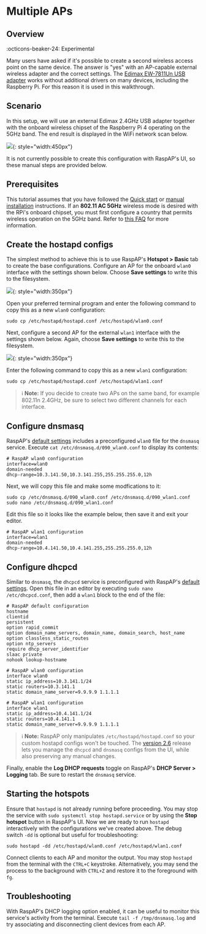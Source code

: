 # Multiple APs

## Overview
:octicons-beaker-24: Experimental

Many users have asked if it's possible to create a second wireless access point on the same device. The answer is "yes" with an AP-capable external wireless adapter and the correct settings.
The [Edimax EW-7811Un USB adapter](https://www.edimax.com/edimax/merchandise/merchandise_detail/data/edimax/us/wireless_adapters_n150/ew-7811un/) works without additional drivers on many devices, including the Raspberry Pi.
For this reason it is used in this walkthrough.

## Scenario
In this setup, we will use an external Edimax 2.4GHz USB adapter together with the onboard wireless chipset of the Raspberry Pi 4 operating on the 5GHz band. The end result is displayed in the WiFi network scan below.

![](https://user-images.githubusercontent.com/229399/121822121-a380ef80-cc9d-11eb-94a1-d404adc07b78.png){: style="width:450px"}

It is not currently possible to create this configuration with RaspAP's UI, so these manual steps are provided below.

## Prerequisites
This tutorial assumes that you have followed the [Quick start](/#quick-start) or [manual installation](/manual/) instructions.
If an **802.11 AC 5GHz** wireless mode is desired with the RPi's onboard chipset, you must first configure a country that permits wireless operation on the 5GHz band. Refer to [this FAQ](/faq/#80211ac) for more information.

## Create the hostapd configs
The simplest method to achieve this is to use RaspAP's **Hotspot > Basic** tab to create the base configurations. Configure an AP for the onboard `wlan0` interface with the settings shown below. Choose **Save settings** to write this to the filesystem. 

![](https://user-images.githubusercontent.com/229399/121924564-5011ae80-cd3c-11eb-81c8-114972d1a05b.png){: style="width:350px"}

Open your preferred terminal program and enter the following command to copy this as a new `wlan0` configuration:

```
sudo cp /etc/hostapd/hostapd.conf /etc/hostapd/wlan0.conf
```

Next, configure a second AP for the external `wlan1` interface with the settings shown below. Again, choose **Save settings** to write this to the filesystem.

![](https://user-images.githubusercontent.com/229399/121924637-63247e80-cd3c-11eb-94b1-bf4e1f848fd3.png){: style="width:350px"}

Enter the following command to copy this as a new `wlan1` configuration:

```
sudo cp /etc/hostapd/hostapd.conf /etc/hostapd/wlan1.conf
```

> :information_source: **Note:** If you decide to create two APs on the same band, for example 802.11n 2.4GHz, be sure to select two different channels for each interface.

## Configure dnsmasq
RaspAP's [default settings](/defaults/) includes a preconfigured `wlan0` file for the `dnsmasq` service. Execute `cat /etc/dnsmasq.d/090_wlan0.conf` to display its contents:

```
# RaspAP wlan0 configuration
interface=wlan0
domain-needed
dhcp-range=10.3.141.50,10.3.141.255,255.255.255.0,12h
```

Next, we will copy this file and make some modfications to it:

```
sudo cp /etc/dnsmasq.d/090_wlan0.conf /etc/dnsmasq.d/090_wlan1.conf
sudo nano /etc/dnsmasq.d/090_wlan1.conf
```

Edit this file so it looks like the example below, then save it and exit your editor.

```
# RaspAP wlan1 configuration
interface=wlan1
domain-needed
dhcp-range=10.4.141.50,10.4.141.255,255.255.255.0,12h
```

## Configure dhcpcd
Similar to `dnsmasq`, the `dhcpcd` service is preconfigured with RaspAP's [default settings](/defaults/). Open this file in an editor by executing `sudo nano /etc/dhcpcd.conf`, then add a `wlan1` block to the end of the file:

```
# RaspAP default configuration
hostname
clientid
persistent
option rapid_commit
option domain_name_servers, domain_name, domain_search, host_name
option classless_static_routes
option ntp_servers
require dhcp_server_identifier
slaac private
nohook lookup-hostname

# RaspAP wlan0 configuration
interface wlan0
static ip_address=10.3.141.1/24
static routers=10.3.141.1
static domain_name_server=9.9.9.9 1.1.1.1

# RaspAP wlan1 configuration
interface wlan1
static ip_address=10.4.141.1/24
static routers=10.4.141.1
static domain_name_server=9.9.9.9 1.1.1.1
```

> :information_source: **Note:** RaspAP only manipulates `/etc/hostapd/hostapd.conf` so your custom hostapd configs won't be touched. The [version 2.6](https://github.com/billz/raspap-webgui/releases/tag/2.6-beta) release lets you manage the `dhcpcd` and `dnsmasq` configs from the UI, while also preserving any manual changes.

Finally, enable the **Log DHCP requests** toggle on RaspAP's **DHCP Server > Logging** tab. Be sure to restart the `dnsmasq` service. 
## Starting the hotspots
Ensure that `hostapd` is not already running before proceeding. You may stop the service with `sudo systemctl stop hostapd.service` or by using the **Stop hotspot** button in RaspAP's UI.
Now we are ready to run `hostapd` interactively with the configurations we've created above. The debug switch `-dd` is optional but useful for troubleshooting:

```
sudo hostapd -dd /etc/hostapd/wlan0.conf /etc/hostapd/wlan1.conf
```

Connect clients to each AP and monitor the output. You may stop `hostapd` from the terminal with the `CTRL+C` keystroke. Alternatively, you may send the process to the background with `CTRL+Z` and restore it to the foreground with `fg`.

## Troubleshooting
With RaspAP's DHCP logging option enabled, it can be useful to monitor this service's activity from the terminal. Execute `tail -f /tmp/dnsmasq.log` and try associating and disconnecting client devices from each AP.

